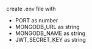 create .env file with
- PORT as number
- MONGODB_URL as string
- MONGODB_NAME as string
- JWT_SECRET_KEY as string